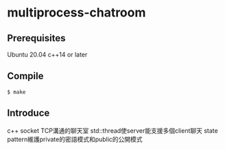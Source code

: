 # multiprocess-chatroom

## Prerequisites
Ubuntu 20.04
c++14 or later

## Compile
```shell
$ make
```

## Introduce
c++ socket TCP溝通的聊天室
std::thread使server能支援多個client聊天
state pattern維護private的密語模式和public的公開模式
